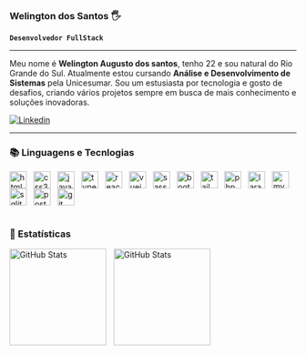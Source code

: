 ### Welington dos Santos 🖐️

**`Desenvolvedor FullStack`**

---

Meu nome é **Welington Augusto dos santos**, tenho 22 e sou natural do Rio Grande do Sul. Atualmente estou cursando **Análise e Desenvolvimento de Sistemas** pela Unicesumar. Sou um estusiasta por tecnologia e gosto de desafios, criando vários projetos sempre em busca de mais conhecimento e soluções inovadoras.

[![Linkedin](https://img.shields.io/badge/LinkedIn-0077B5?style=for-the-badge&logo=linkedin&logoColor=white)](https://www.linkedin.com/in/welington-dos-santos/)

---

### 📚 Linguagens e Tecnlogias
<div style="display: inline_block">
    <img style="padding-right:8px" title="html5" width="30px" align="center" alt="html5" src="https://cdn.jsdelivr.net/gh/devicons/devicon@latest/icons/html5/html5-original.svg"/>
    <img  style="padding-right:8px" title="css3" width="30px" align="center" src="https://cdn.jsdelivr.net/gh/devicons/devicon@latest/icons/css3/css3-original.svg"/>
    <img style="padding-right:8px" title="javascript" width="30px" align="center" src="https://cdn.jsdelivr.net/gh/devicons/devicon@latest/icons/javascript/javascript-original.svg"/>
    <img style="padding-right:8px" title="typescirpt" width="30px" align="center" src="https://cdn.jsdelivr.net/gh/devicons/devicon@latest/icons/typescript/typescript-original.svg"/>
    <img style="padding-right:8px" title="react" width="30px" align="center" src="https://cdn.jsdelivr.net/gh/devicons/devicon@latest/icons/react/react-original.svg"/>
    <img style="padding-right:8px" title="vuejs" width="30px" align="center" src="https://cdn.jsdelivr.net/gh/devicons/devicon@latest/icons/vuejs/vuejs-original.svg"/>
    <img style="padding-right:8px" title="sass" width="30px" align="center" src="https://cdn.jsdelivr.net/gh/devicons/devicon@latest/icons/sass/sass-original.svg"/>
    <img style="padding-right:8px" title="bootstrap" width="30px" align="center" src="https://cdn.jsdelivr.net/gh/devicons/devicon@latest/icons/bootstrap/bootstrap-original.svg"/>
    <img style="padding-right:8px" title="tailwindcss" width="30px" align="center" src="https://cdn.jsdelivr.net/gh/devicons/devicon@latest/icons/tailwindcss/tailwindcss-original.svg"/>
    <img style="padding-right:8px" title="php" width="30px" align="center" src="https://cdn.jsdelivr.net/gh/devicons/devicon@latest/icons/php/php-original.svg"/>
    <img style="padding-right:8px" title="laravel" width="30px" align="center" src="https://cdn.jsdelivr.net/gh/devicons/devicon@latest/icons/laravel/laravel-original.svg"/>
    <img style="padding-right:8px" title="mysql" width="30px" align="center" src="https://cdn.jsdelivr.net/gh/devicons/devicon@latest/icons/mysql/mysql-original.svg"/>
    <img style="padding-right:8px" title="sqlite" width="30px" align="center" src="https://cdn.jsdelivr.net/gh/devicons/devicon@latest/icons/sqlite/sqlite-original.svg"/>
    <img style="padding-right:8px" title="postgresql" width="30px" align="center" src="https://cdn.jsdelivr.net/gh/devicons/devicon@latest/icons/postgresql/postgresql-original.svg"/>
    <img style="padding-right:8px" title="git" width="30px" align="center" src="https://cdn.jsdelivr.net/gh/devicons/devicon@latest/icons/git/git-original.svg"/>
</div>
<br/>

### 🤖 Estatísticas

<p>
<img 
align="left"
alt="GitHub Stats"
height="170"
style="padding-right:10px;"
src="https://github-readme-stats.vercel.app/api?username=Welington-dos-Santos&show_icons=true&theme=radical&include_all_commits=true" />

<img 
align="left"
alt="GitHub Stats"
height="170"
style="padding-right:10px;"
src="https://github-readme-stats.vercel.app/api/top-langs/?username=Welington-dos-Santos&theme=tokyonight&layout=compact&custom_title=Tecnologias&langs_count=10" />
</p>
